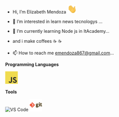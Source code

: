 - Hi, I’m Elizabeth Mendoza <img  src="https://raw.githubusercontent.com/ABSphreak/ABSphreak/master/gifs/Hi.gif" width="30px"></h1>
- 👀 I’m interested in learn news tecnologys ...
- 🌱 I’m currently learning Node js in ItAcademy...
- and i make coffees :coffee: :coffee:
 
- 📫 How to reach me emendoza867@gmail.com...


**Programming Languages**

<img alt="JS" title="JavaScript" width="40px" src="https://raw.githubusercontent.com/github/explore/master/topics/javascript/javascript.png">

 

**Tools**

 <img title="VS Code" alt="VS Code" width="40px" src="https://img.icons8.com/fluent/48/000000/visual-studio-code-2019.png">
 <img title="git" alt="git" width="40px" src="https://raw.githubusercontent.com/github/explore/master/topics/git/git.png" 
 
<br>


<!---

emendoza20/emendoza20 is a ✨ special ✨ repository because its `README.md` (this file) appears on your GitHub profile.
You can click the Preview link to take a look at your changes.
--->
